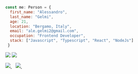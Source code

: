 
```Javascript
const me: Person = {
  first_name: "Alessandro",
  last_name: "Gelmi",
  age: 21,
  location: "Bergamo, Italy",
  email: "ale.gelmi2@gmail.com",
  occupation: "Frontend Developer",
  stack: ["Javascript", "Typescript", "React", "NodeJs"]
 }
 ```

![](https://github.com/alessandrogelmi/github-stats/blob/master/generated/overview.svg)
![](https://github.com/alessandrogelmi/github-stats/blob/master/generated/languages.svg)

<p>
  
  <a href="https://www.linkedin.com/in/alessandro-gelmi/">
    <img src="https://img.shields.io/badge/linkedin-%230077B5.svg?&style=for-the-badge&logo=linkedin&logoColor=white" />
  </a>&nbsp;&nbsp;
  <a href="mailto:ale.gelmi2@gmail.com">
    <img src="https://img.shields.io/badge/Gmail-D14836?style=for-the-badge&logo=gmail&logoColor=white" />        
  </a>&nbsp;&nbsp;
  
</p>
